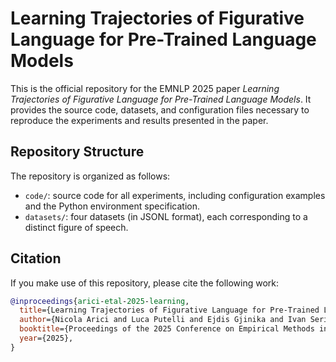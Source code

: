 # Learning Trajectories of Figurative Language for Pre-Trained Language Models

This is the official repository for the EMNLP 2025 paper *Learning Trajectories of Figurative Language for Pre-Trained Language Models*.
It provides the source code, datasets, and configuration files necessary to reproduce the experiments and results presented in the paper.


## Repository Structure

The repository is organized as follows:

- ```code/```:  source code for all experiments, including configuration examples and the Python environment specification.
- ```datasets/```: four datasets (in JSONL format), each corresponding to a distinct figure of speech.


## Citation

If you make use of this repository, please cite the following work:

```bib
@inproceedings{arici-etal-2025-learning,
  title={Learning Trajectories of Figurative Language for Pre-Trained Language Models},
  author={Nicola Arici and Luca Putelli and Ejdis Gjinika and Ivan Serina and Alfonso Gerevini},
  booktitle={Proceedings of the 2025 Conference on Empirical Methods in Natural Language Processing},
  year={2025},
}
